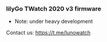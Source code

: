 ### lilyGo TWatch 2020 v3 firmware

* Note: under heavy development

Contact us: https://t.me/lunowatch